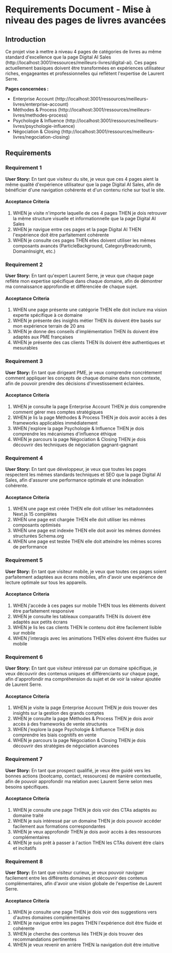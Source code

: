 # Requirements Document - Mise à niveau des pages de livres avancées

## Introduction

Ce projet vise à mettre à niveau 4 pages de catégories de livres au même standard d'excellence que la page Digital AI Sales (http://localhost:3001/ressources/meilleurs-livres/digital-ai). Ces pages actuellement basiques doivent être transformées en expériences utilisateur riches, engageantes et professionnelles qui reflètent l'expertise de Laurent Serre.

**Pages concernées :**
- Enterprise Account (http://localhost:3001/ressources/meilleurs-livres/enterprise-account)
- Méthodes & Process (http://localhost:3001/ressources/meilleurs-livres/methodes-process)  
- Psychologie & Influence (http://localhost:3001/ressources/meilleurs-livres/psychologie-influence)
- Négociation & Closing (http://localhost:3001/ressources/meilleurs-livres/negociation-closing)

## Requirements

### Requirement 1

**User Story:** En tant que visiteur du site, je veux que ces 4 pages aient la même qualité d'expérience utilisateur que la page Digital AI Sales, afin de bénéficier d'une navigation cohérente et d'un contenu riche sur tout le site.

#### Acceptance Criteria

1. WHEN je visite n'importe laquelle de ces 4 pages THEN je dois retrouver la même structure visuelle et informationnelle que la page Digital AI Sales
2. WHEN je navigue entre ces pages et la page Digital AI THEN l'expérience doit être parfaitement cohérente
3. WHEN je consulte ces pages THEN elles doivent utiliser les mêmes composants avancés (ParticleBackground, CategoryBreadcrumb, DomainInsight, etc.)

### Requirement 2

**User Story:** En tant qu'expert Laurent Serre, je veux que chaque page reflète mon expertise spécifique dans chaque domaine, afin de démontrer ma connaissance approfondie et différenciée de chaque sujet.

#### Acceptance Criteria

1. WHEN une page présente une catégorie THEN elle doit inclure ma vision experte spécifique à ce domaine
2. WHEN je présente des insights métier THEN ils doivent être basés sur mon expérience terrain de 20 ans
3. WHEN je donne des conseils d'implémentation THEN ils doivent être adaptés aux PME françaises
4. WHEN je présente des cas clients THEN ils doivent être authentiques et mesurables

### Requirement 3

**User Story:** En tant que dirigeant PME, je veux comprendre concrètement comment appliquer les concepts de chaque domaine dans mon contexte, afin de pouvoir prendre des décisions d'investissement éclairées.

#### Acceptance Criteria

1. WHEN je consulte la page Enterprise Account THEN je dois comprendre comment gérer mes comptes stratégiques
2. WHEN je lis la page Méthodes & Process THEN je dois avoir accès à des frameworks applicables immédiatement
3. WHEN j'explore la page Psychologie & Influence THEN je dois comprendre les mécanismes d'influence éthique
4. WHEN je parcours la page Négociation & Closing THEN je dois découvrir des techniques de négociation gagnant-gagnant

### Requirement 4

**User Story:** En tant que développeur, je veux que toutes les pages respectent les mêmes standards techniques et SEO que la page Digital AI Sales, afin d'assurer une performance optimale et une indexation cohérente.

#### Acceptance Criteria

1. WHEN une page est créée THEN elle doit utiliser les métadonnées Next.js 15 complètes
2. WHEN une page est chargée THEN elle doit utiliser les mêmes composants optimisés
3. WHEN une page est indexée THEN elle doit avoir les mêmes données structurées Schema.org
4. WHEN une page est testée THEN elle doit atteindre les mêmes scores de performance

### Requirement 5

**User Story:** En tant que visiteur mobile, je veux que toutes ces pages soient parfaitement adaptées aux écrans mobiles, afin d'avoir une expérience de lecture optimale sur tous les appareils.

#### Acceptance Criteria

1. WHEN j'accède à ces pages sur mobile THEN tous les éléments doivent être parfaitement responsive
2. WHEN je consulte les tableaux comparatifs THEN ils doivent être adaptés aux petits écrans
3. WHEN je lis les cas clients THEN le contenu doit être facilement lisible sur mobile
4. WHEN j'interagis avec les animations THEN elles doivent être fluides sur mobile

### Requirement 6

**User Story:** En tant que visiteur intéressé par un domaine spécifique, je veux découvrir des contenus uniques et différenciants sur chaque page, afin d'approfondir ma compréhension du sujet et de voir la valeur ajoutée de Laurent Serre.

#### Acceptance Criteria

1. WHEN je visite la page Enterprise Account THEN je dois trouver des insights sur la gestion des grands comptes
2. WHEN je consulte la page Méthodes & Process THEN je dois avoir accès à des frameworks de vente structurés
3. WHEN j'explore la page Psychologie & Influence THEN je dois comprendre les biais cognitifs en vente
4. WHEN je parcours la page Négociation & Closing THEN je dois découvrir des stratégies de négociation avancées

### Requirement 7

**User Story:** En tant que prospect qualifié, je veux être guidé vers les bonnes actions (bootcamp, contact, ressources) de manière contextuelle, afin de pouvoir approfondir ma relation avec Laurent Serre selon mes besoins spécifiques.

#### Acceptance Criteria

1. WHEN je consulte une page THEN je dois voir des CTAs adaptés au domaine traité
2. WHEN je suis intéressé par un domaine THEN je dois pouvoir accéder facilement aux formations correspondantes
3. WHEN je veux approfondir THEN je dois avoir accès à des ressources complémentaires
4. WHEN je suis prêt à passer à l'action THEN les CTAs doivent être clairs et incitatifs

### Requirement 8

**User Story:** En tant que visiteur curieux, je veux pouvoir naviguer facilement entre les différents domaines et découvrir des contenus complémentaires, afin d'avoir une vision globale de l'expertise de Laurent Serre.

#### Acceptance Criteria

1. WHEN je consulte une page THEN je dois voir des suggestions vers d'autres domaines complémentaires
2. WHEN je navigue entre les pages THEN l'expérience doit être fluide et cohérente
3. WHEN je cherche des contenus liés THEN je dois trouver des recommandations pertinentes
4. WHEN je veux revenir en arrière THEN la navigation doit être intuitive